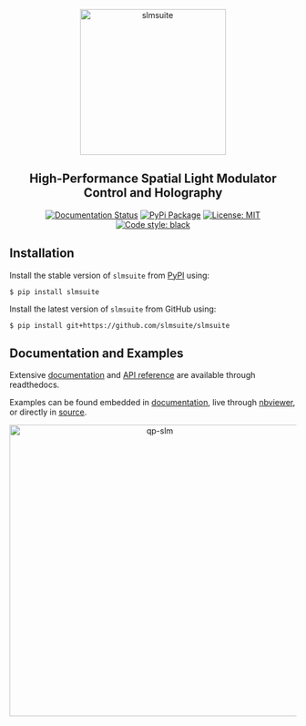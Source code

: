 <p align="center">
<img alt="slmsuite" src="https://raw.githubusercontent.com/slmsuite/slmsuite/main/docs/source/static/slmsuite.svg" width="256">
</p>

<h2 align="center">High-Performance Spatial Light Modulator Control and Holography</h2>

<p align="center">
<a href="https://slmsuite.readthedocs.io/en/latest"><img alt="Documentation Status" src="https://readthedocs.org/projects/slmsuite/badge/?version=latest"></a>
<a href="https://pypi.org/project/slmsuite/"><img alt="PyPi Package" src="https://img.shields.io/badge/pypi-v0.1.1-3776AB.svg"></a>
<a href="https://github.com/slmsuite/slmsuite/blob/main/LICENSE"><img alt="License: MIT" src="https://img.shields.io/github/license/slmsuite/slmsuite?color=purple"></a>
<!--<a href="https://pepy.tech/project/slmsuite"><img alt="Downloads" src="https://pepy.tech/badge/slmsuite"></a>-->
<a href="https://github.com/psf/black"><img alt="Code style: black" src="https://img.shields.io/badge/code%20style-black-000000.svg"></a>
</p>

## Installation

Install the stable version of `slmsuite` from [PyPI](https://pypi.org/project/slmsuite/) using:

```console
$ pip install slmsuite
```


Install the latest version of `slmsuite` from GitHub using:

```console
$ pip install git+https://github.com/slmsuite/slmsuite
```

## Documentation and Examples

Extensive
[documentation](https://slmsuite.readthedocs.io/en/latest/)
and
[API reference](https://slmsuite.readthedocs.io/en/latest/api.html)
are available through readthedocs.

Examples can be found embedded in
[documentation](https://slmsuite.readthedocs.io/en/latest/examples.html),
live through
[nbviewer](https://nbviewer.org/github/slmsuite/slmsuite-examples/tree/main/examples/),
or directly in
[source](https://github.com/slmsuite/slmsuite-examples).

<p align="center">
<img alt="qp-slm" src="https://raw.githubusercontent.com/slmsuite/slmsuite-examples/main/examples/ex-zernike-spots.gif" width="512">
</p>